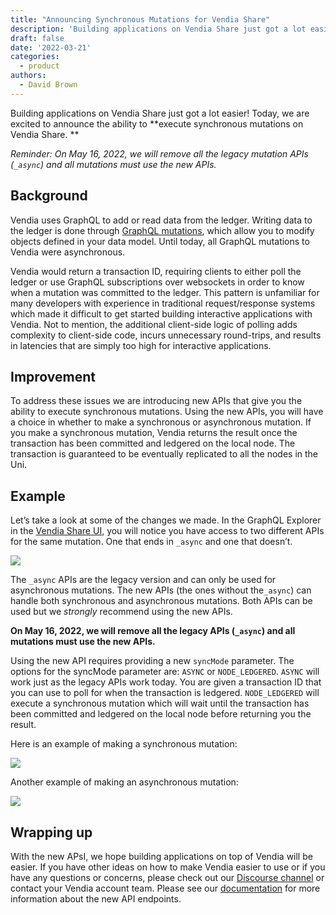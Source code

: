 ```yaml
---
title: "Announcing Synchronous Mutations for Vendia Share"
description: 'Building applications on Vendia Share just got a lot easier! Today, we are excited to announce the ability to execute synchronous mutations on Vendia Share.'
draft: false
date: '2022-03-21'
categories:
  - product
authors:
  - David Brown
---
```


Building applications on Vendia Share just got a lot easier! Today, we are excited to announce the ability to **execute synchronous mutations on Vendia Share. **

*Reminder: On May 16, 2022, we will remove all the legacy mutation APIs (`_async`) and all mutations must use the new APIs.*


## Background

Vendia uses GraphQL to add or read data from the ledger. Writing data to the ledger is done through [GraphQL mutations](https://graphql.org/learn/queries/#mutations), which allow you to modify objects defined in your data model. Until today, all GraphQL mutations to Vendia were asynchronous. 

Vendia would return a transaction ID, requiring clients to either poll the ledger or use GraphQL subscriptions over websockets in order to know when a mutation was committed to the ledger. This pattern is unfamiliar for many developers with experience in traditional request/response systems which made it difficult to get started building interactive applications with Vendia. Not to mention, the additional client-side logic of polling adds complexity to client-side code, incurs unnecessary round-trips, and results in latencies that are simply too high for interactive applications.

## Improvement

To address these issues we are introducing new APIs that give you the ability to execute synchronous mutations. Using the new APIs, you will have a choice in whether to make a synchronous or asynchronous mutation. If you make a synchronous mutation, Vendia returns the result once the transaction has been committed and ledgered on the local node. The transaction is guaranteed to be eventually replicated to all the nodes in the Uni.

## Example

Let’s take a look at some of the changes we made. In the GraphQL Explorer in the [Vendia Share UI](https://share.vendia.net/), you will notice you have access to two different APIs for the same mutation. One that ends in `_async` and one that doesn’t. 

![](https://user-images.githubusercontent.com/92179243/159369663-595206f8-f5ae-4a09-9342-4679155ce4d4.png)

The `_async` APIs are the legacy version and can only be used for asynchronous mutations.  The new APIs (the ones without the`_async`) can handle both synchronous and asynchronous mutations. Both APIs can be used but we _strongly_ recommend using the new APIs. 

**On May 16, 2022, we will remove all the legacy APIs (`_async`) and all mutations must use the new APIs.**

Using the new API requires providing a new `syncMode` parameter. The options for the syncMode parameter are: `ASYNC` or `NODE_LEDGERED`. `ASYNC` will work just as the legacy APIs work today. You are given a transaction ID that you can use to poll for when the transaction is ledgered. `NODE_LEDGERED` will execute a synchronous mutation which will wait until the transaction has been committed and ledgered on the local node before returning you the result.

Here is an example of making a synchronous mutation:

![](https://user-images.githubusercontent.com/92179243/159369872-1ad7d714-2876-47c0-82e7-f6df197d30e5.png)

Another example of making an asynchronous mutation:

![](https://user-images.githubusercontent.com/92179243/159369916-3df6a881-87c0-479d-8dcc-7153a73c460b.png)

## Wrapping up

With the new APsI, we hope building applications on top of Vendia will be easier. If you have other ideas on how to make Vendia easier to use or if you have any questions or concerns, please check out our [Discourse channel](https://community.vendia.net/) or contact your Vendia account team. Please see our [documentation](https://www.vendia.net/docs/share/graphql) for more information about the new API endpoints. 
